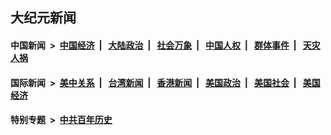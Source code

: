 ## 大纪元新闻

#### 中国新闻 &nbsp;>&nbsp; [中国经济](indexes/ncid283/README.md?08090445) &nbsp;| &nbsp; [大陆政治](indexes/ncid277/README.md?08090445) &nbsp;| &nbsp; [社会万象](indexes/ncid282/README.md?08090445) &nbsp;| &nbsp; [中国人权](indexes/ncid278/README.md?08090445) &nbsp;| &nbsp; [群体事件](indexes/ncid279/README.md?08090445) &nbsp;| &nbsp; [天灾人祸](indexes/ncid280/README.md?08090445)

#### 国际新闻 &nbsp;>&nbsp; [美中关系](indexes/nf1412576/README.md?08090445) &nbsp;| &nbsp; [台湾新闻](indexes/ncid1349361/README.md?08090445) &nbsp;| &nbsp; [香港新闻](indexes/ncid1349362/README.md?08090445) &nbsp;| &nbsp; [美国政治](indexes/ncid1078159/README.md?08090445) &nbsp;| &nbsp; [美国社会](indexes/ncid1078160/README.md?08090445) &nbsp;| &nbsp; [美国经济](indexes/ncid1078158/README.md?08090445)

#### 特别专题 &nbsp;>&nbsp; [中共百年历史](https://github.com/easy2view/epoch-special/blob/master/README.md?08090445)  

